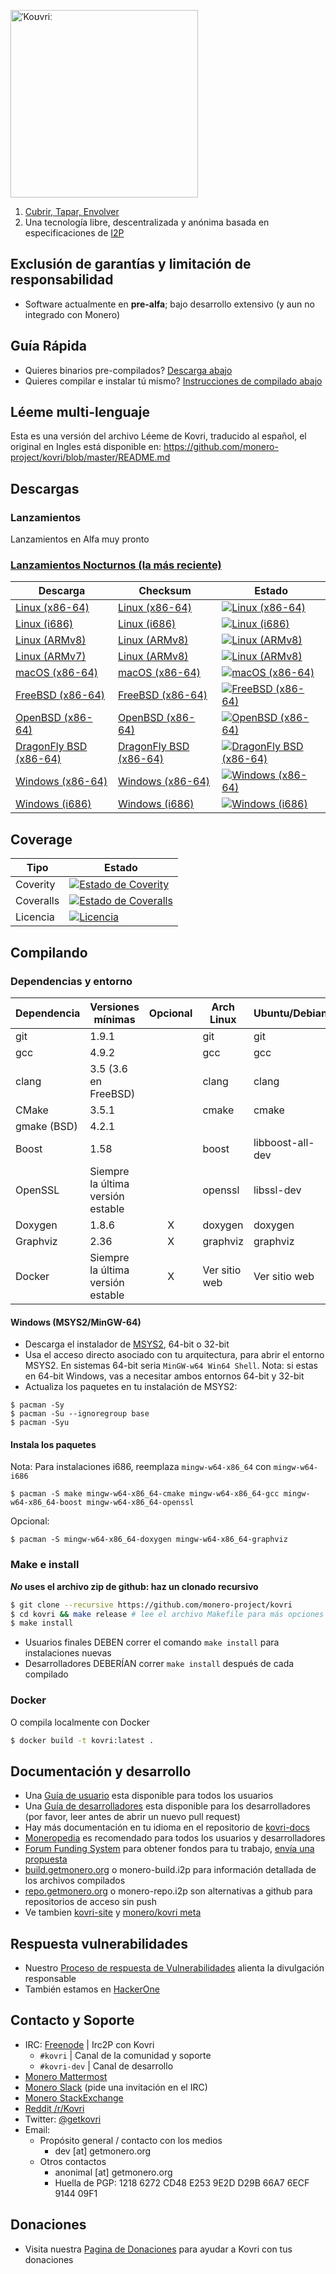 [<img width="300" src="https://static.getmonero.org/images/kovri/logo.png" alt="ˈKoʊvriː" />](https://github.com/monero-project/kovri)

1. [Cubrir, Tapar, Envolver](https://en.wikipedia.org/wiki/Esperanto)
2. Una tecnología  libre, descentralizada y anónima basada en especificaciones de  [I2P](https://getmonero.org/resources/moneropedia/i2p.html)

## Exclusión de garantías y limitación de responsabilidad
- Software actualmente en **pre-alfa**; bajo desarrollo extensivo (y aun no integrado con Monero)

## Guía Rápida

- Quieres binarios pre-compilados? [Descarga abajo](#Descargas)
- Quieres compilar e instalar tú mismo? [Instrucciones de compilado abajo](#Compilando)

## Léeme multi-lenguaje
Esta es una versión del archivo Léeme de Kovri, traducido al español, el original en Ingles está disponible en: https://github.com/monero-project/kovri/blob/master/README.md

## Descargas

### Lanzamientos

Lanzamientos en Alfa muy pronto

### [Lanzamientos Nocturnos (la más reciente)](https://build.getmonero.org/waterfall)

| Descarga | Checksum | Estado |
| -------- | -------- | ------ |
| [Linux (x86-64)](https://build.getmonero.org/downloads/kovri-latest-linux-amd64.tar.bz2) | [Linux (x86-64)](https://build.getmonero.org/downloads/kovri-latest-linux-amd64.tar.bz2.sha256sum.txt) | [![Linux (x86-64)](https://build.getmonero.org/png?builder=kovri-static-ubuntu-amd64)](https://build.getmonero.org/builders/kovri-static-ubuntu-amd64) |
| [Linux (i686)](https://build.getmonero.org/downloads/kovri-latest-linux-i686.tar.bz2) | [Linux (i686)](https://build.getmonero.org/downloads/kovri-latest-linux-i686.tar.bz2.sha256sum.txt) | [![Linux (i686)](https://build.getmonero.org/png?builder=kovri-static-ubuntu-i686)](https://build.getmonero.org/builders/kovri-static-ubuntu-i686) |
| [Linux (ARMv8)](https://build.getmonero.org/downloads/kovri-latest-linux-armv8.tar.bz2) | [Linux (ARMv8)](https://build.getmonero.org/downloads/kovri-latest-linux-armv8.tar.bz2.sha256sum.txt) | [![Linux (ARMv8)](https://build.getmonero.org/png?builder=kovri-static-debian-arm8)](https://build.getmonero.org/builders/kovri-static-debian-arm8) |
| [Linux (ARMv7)](https://build.getmonero.org/downloads/kovri-latest-linux-armv7.tar.bz2) | [Linux (ARMv8)](https://build.getmonero.org/downloads/kovri-latest-linux-armv7.tar.bz2.sha256sum.txt) | [![Linux (ARMv8)](https://build.getmonero.org/png?builder=kovri-static-ubuntu-arm7)](https://build.getmonero.org/builders/kovri-static-ubuntu-) |
| [macOS (x86-64)](https://build.getmonero.org/downloads/kovri-latest-osx-10.13.tar.bz2) | [macOS (x86-64)](https://build.getmonero.org/downloads/kovri-latest-osx-10.13.tar.bz2.sha256sum.txt) | [![macOS (x86-64)](https://build.getmonero.org/png?builder=kovri-static-osx)](https://build.getmonero.org/builders/kovri-static-osx) |
| [FreeBSD (x86-64)](https://build.getmonero.org/downloads/kovri-latest-freebsd-amd64.tar.bz2) | [FreeBSD (x86-64)](https://build.getmonero.org/downloads/kovri-latest-freebsd-amd64.tar.bz2.sha256sum.txt) | [![FreeBSD (x86-64)](https://build.getmonero.org/png?builder=kovri-static-freebsd64)](https://build.getmonero.org/builders/kovri-static-freebsd64) |
| [OpenBSD (x86-64)](https://build.getmonero.org/downloads/kovri-latest-openbsd-amd64.tar.bz2) | [OpenBSD (x86-64)](https://build.getmonero.org/downloads/kovri-latest-openbsd-amd64.tar.bz2.sha256sum.txt) | [![OpenBSD (x86-64)](https://build.getmonero.org/png?builder=kovri-static-openbsd-amd64)](https://build.getmonero.org/builders/kovri-static-openbsd-amd64) |
| [DragonFly BSD (x86-64)](https://build.getmonero.org/downloads/kovri-latest-dragonflybsd-4.6.tar.bz2) | [DragonFly BSD (x86-64)](https://build.getmonero.org/downloads/kovri-latest-dragonflybsd-4.6.tar.bz2.sha256sum.txt) | [![DragonFly BSD (x86-64)](https://build.getmonero.org/png?builder=kovri-static-dragonflybsd-amd64)](https://build.getmonero.org/builders/kovri-static-dragonflybsd-amd64) |
| [Windows (x86-64)](https://build.getmonero.org/downloads/kovri-latest-win64.exe) | [Windows (x86-64)](https://build.getmonero.org/downloads/kovri-latest-win64.exe.sha256sum.txt) | [![Windows (x86-64)](https://build.getmonero.org/png?builder=kovri-static-win64)](https://build.getmonero.org/builders/kovri-static-win64) |
| [Windows (i686)](https://build.getmonero.org/downloads/kovri-latest-win32.exe) | [Windows (i686)](https://build.getmonero.org/downloads/kovri-latest-win32.exe.sha256sum.txt) | [![Windows (i686)](https://build.getmonero.org/png?builder=kovri-static-win32)](https://build.getmonero.org/builders/kovri-static-win32) |

## Coverage

| Tipo      | Estado |
|-----------|--------|
| Coverity  | [![Estado de Coverity](https://scan.coverity.com/projects/7621/badge.svg)](https://scan.coverity.com/projects/7621/)
| Coveralls | [![Estado de Coveralls](https://coveralls.io/repos/github/monero-project/kovri/badge.svg?branch=master)](https://coveralls.io/github/monero-project/kovri?branch=master)
| Licencia   | [![Licencia](https://img.shields.io/badge/license-BSD3-blue.svg)](https://opensource.org/licenses/BSD-3-Clause)

## Compilando

### Dependencias y entorno

| Dependencia          | Versiones mínimas           | Opcional | Arch Linux  | Ubuntu/Debian    | macOS (Homebrew) | FreeBSD       | OpenBSD     |
| ------------------- | ---------------------------- |:--------:| ----------- | ---------------- | ---------------- | ------------- | ----------- |
| git                 | 1.9.1                        |          | git         | git              | git              | git           | git         |
| gcc                 | 4.9.2                        |          | gcc         | gcc              |                  |               |             |
| clang               | 3.5 (3.6 en FreeBSD)         |          | clang       | clang            | clang (Apple)    | clang36       | llvm        |
| CMake               | 3.5.1                        |          | cmake       | cmake            | cmake            | cmake         | cmake       |
| gmake (BSD)         | 4.2.1                        |          |             |                  |                  | gmake         | gmake       |
| Boost               | 1.58                         |          | boost       | libboost-all-dev | boost            | boost-libs    | boost       |
| OpenSSL             | Siempre la última versión estable |          | openssl     | libssl-dev       | openssl          | openssl       | openssl     |
| Doxygen             | 1.8.6                        |    X     | doxygen     | doxygen          | doxygen          | doxygen       | doxygen     |
| Graphviz            | 2.36                         |    X     | graphviz    | graphviz         | graphviz         | graphviz      | graphviz    |
| Docker              | Siempre la última versión estable |    X     | Ver sitio web | Ver sitio web      | Ver sitio web      | Ver sitio web   | Ver sitio web |

#### Windows (MSYS2/MinGW-64)
* Descarga el instalador de [MSYS2](http://msys2.github.io/), 64-bit o 32-bit
* Usa el acceso directo asociado con tu arquitectura, para abrir el entorno MSYS2. En sistemas 64-bit  seria `MinGW-w64 Win64 Shell`. Nota: si estas en 64-bit Windows, vas a necesitar ambos entornos 64-bit y 32-bit
* Actualiza los paquetes en tu instalación de MSYS2:

```shell
$ pacman -Sy
$ pacman -Su --ignoregroup base
$ pacman -Syu
```

#### Instala los paquetes

Nota: Para instalaciones i686, reemplaza `mingw-w64-x86_64` con `mingw-w64-i686`

`$ pacman -S make mingw-w64-x86_64-cmake mingw-w64-x86_64-gcc mingw-w64-x86_64-boost mingw-w64-x86_64-openssl`

Opcional:

`$ pacman -S mingw-w64-x86_64-doxygen mingw-w64-x86_64-graphviz`

### Make e install

***No* uses el archivo zip de github: haz un clonado recursivo**

```bash
$ git clone --recursive https://github.com/monero-project/kovri
$ cd kovri && make release # lee el archivo Makefile para más opciones
$ make install
```

- Usuarios finales DEBEN correr el comando `make install` para instalaciones nuevas
- Desarrolladores DEBERÍAN correr `make install` después de cada compilado

### Docker

O compila localmente con Docker

```bash
$ docker build -t kovri:latest .
```

## Documentación y desarrollo
- Una [Guía de usuario](https://github.com/monero-project/kovri-docs/blob/master/i18n/en/user_guide.md) esta disponible para todos los usuarios
- Una [Guía de desarrolladores](https://github.com/monero-project/kovri-docs/blob/master/i18n/en/developer_guide.md) esta disponible para los desarrolladores (por favor, leer antes de abrir un nuevo pull request)
- Hay más documentación en tu idioma en el repositorio de [kovri-docs](https://github.com/monero-project/kovri-docs/)
- [Moneropedia](https://getmonero.org/es/resources/moneropedia/kovri.html) es recomendado para todos los usuarios y desarrolladores
- [Forum Funding System](https://forum.getmonero.org/8/funding-required) para obtener fondos para tu trabajo, [envía una propuesta](https://forum.getmonero.org/7/open-tasks/2379/forum-funding-system-ffs-sticky)
- [build.getmonero.org](https://build.getmonero.org/) o monero-build.i2p para información detallada de los archivos compilados
- [repo.getmonero.org](https://repo.getmonero.org/monero-project/kovri) o monero-repo.i2p son alternativas a github para repositorios de acceso sin push
- Ve tambien [kovri-site](https://github.com/monero-project/kovri-site) y [monero/kovri meta](https://github.com/monero-project/meta)

## Respuesta vulnerabilidades
- Nuestro [Proceso de respuesta de Vulnerabilidades](https://github.com/monero-project/meta/blob/master/VULNERABILITY_RESPONSE_PROCESS.md) alienta la divulgación responsable
- También estamos en [HackerOne](https://hackerone.com/monero)

## Contacto y Soporte
- IRC: [Freenode](https://webchat.freenode.net/) | Irc2P con Kovri
  - `#kovri` | Canal de la comunidad y soporte
  - `#kovri-dev` | Canal de desarrollo
- [Monero Mattermost](https://mattermost.getmonero.org/)
- [Monero Slack](https://monero.slack.com/) (pide una invitación en el IRC)
- [Monero StackExchange](https://monero.stackexchange.com/)
- [Reddit /r/Kovri](https://www.reddit.com/r/Kovri/)
- Twitter: [@getkovri](https://twitter.com/getkovri)
- Email:
  - Propósito general / contacto con los medios
    - dev [at] getmonero.org
  - Otros contactos
    - anonimal [at] getmonero.org
    - Huella de PGP: 1218 6272 CD48 E253 9E2D  D29B 66A7 6ECF 9144 09F1

## Donaciones
- Visita nuestra [Pagina de Donaciones](https://getmonero.org/getting-started/donate/) para ayudar a Kovri con tus donaciones
